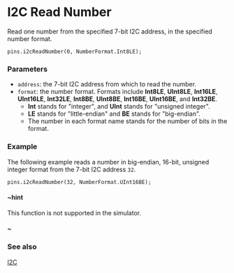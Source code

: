 # I2C Read Number

Read one number from the specified 7-bit I2C address, in the specified number format.

```sig
pins.i2cReadNumber(0, NumberFormat.Int8LE);
```

### Parameters

* `address`: the 7-bit I2C address from which to read the number.
* `format`: the number format. Formats include **Int8LE**, **UInt8LE**, **Int16LE**, **UInt16LE**, **Int32LE**, **Int8BE**, **UInt8BE**, **Int16BE**, **UInt16BE**, and **Int32BE**. 
    * **Int** stands for "integer", and **UInt** stands for "unsigned integer".
    * **LE** stands for "little-endian" and **BE** stands for "big-endian".
    * The number in each format name stands for the number of bits in the format.

### Example

The following example reads a number in big-endian, 16-bit, unsigned integer format from the 7-bit I2C address `32`.

```blocks
pins.i2cReadNumber(32, NumberFormat.UInt16BE);
```

#### ~hint

This function is not supported in the simulator.

#### ~

### See also

[I2C](https://en.wikipedia.org/wiki/I%C2%B2C)